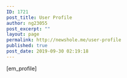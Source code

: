 ```yaml
---
ID: 1721
post_title: User Profile
author: ng23055
post_excerpt: ""
layout: page
permalink: http://newshole.me/user-profile
published: true
post_date: 2019-09-30 02:19:18
---
```

[em_profile]